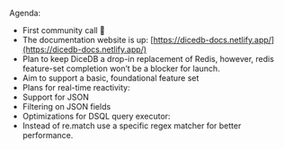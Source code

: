 ---
---

Agenda:

- First community call 🎉
- The documentation website is up: [https://dicedb-docs.netlify.app/](https://dicedb-docs.netlify.app/)
- Plan to keep DiceDB a drop-in replacement of Redis, however, redis feature-set completion won’t be a blocker for launch.
- Aim to support a basic, foundational feature set
- Plans for real-time reactivity:
- Support for JSON
- Filtering on JSON fields
- Optimizations for DSQL query executor:
- Instead of re.match use a specific regex matcher for better performance.
